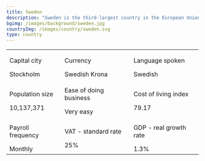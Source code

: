 ```yaml
---
title: Sweden
description: "Sweden is the third-largest country in the European Union. With its population of just over 10 million, most people live in the major cities, such as Stockholm and Göteborg. Sweden has a strong economy and one of the highest standards of living in the world. In addition to its thriving knowledge industries, Sweden is home to many major manufacturing and natural resources companies."
bgimg: /images/background/sweden.jpg
countryImg: /images/country/sweden.svg
type: country
---
```


<div class='section'>
<div class='small table-wrapper'>

|                                   |                                        |                                    |
| --------------------------------- | -------------------------------------- | ---------------------------------- |
| <p>Capital city</p>Stockholm      | <p>Currency</p>Swedish Krona           | <p>Language spoken</p>Swedish      |
| <p> Population size</p>10,137,371 | <p>Ease of doing business</p>Very easy | <p>Cost of living index</p>79.17   |
| <p>Payroll frequency</p>Monthly   | <p>VAT - standard rate</p>25%          | <p >GDP - real growth rate</p>1.3% |

</div>
</div>
